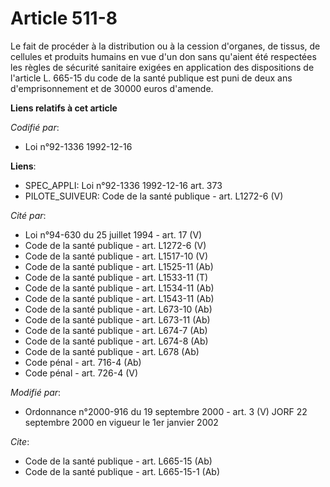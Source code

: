 # Article 511-8

Le fait de procéder à la distribution ou à la cession d'organes, de tissus, de cellules et produits humains en vue d'un don
sans qu'aient été respectées les règles de sécurité sanitaire exigées en application des dispositions de l'article L. 665-15
du code de la santé publique est puni de deux ans d'emprisonnement et de 30000 euros d'amende.

**Liens relatifs à cet article**

_Codifié par_:

  - Loi n°92-1336 1992-12-16

**Liens**:

  - SPEC_APPLI: Loi n°92-1336 1992-12-16 art. 373
  - PILOTE_SUIVEUR: Code de la santé publique - art. L1272-6 (V)

_Cité par_:

  - Loi n°94-630 du 25 juillet 1994 - art. 17 (V)
  - Code de la santé publique - art. L1272-6 (V)
  - Code de la santé publique - art. L1517-10 (V)
  - Code de la santé publique - art. L1525-11 (Ab)
  - Code de la santé publique - art. L1533-11 (T)
  - Code de la santé publique - art. L1534-11 (Ab)
  - Code de la santé publique - art. L1543-11 (Ab)
  - Code de la santé publique - art. L673-10 (Ab)
  - Code de la santé publique - art. L673-11 (Ab)
  - Code de la santé publique - art. L674-7 (Ab)
  - Code de la santé publique - art. L674-8 (Ab)
  - Code de la santé publique - art. L678 (Ab)
  - Code pénal - art. 716-4 (Ab)
  - Code pénal - art. 726-4 (V)

_Modifié par_:

  - Ordonnance n°2000-916 du 19 septembre 2000 - art. 3 (V) JORF 22 septembre 2000 en vigueur le 1er janvier 2002

_Cite_:

  - Code de la santé publique - art. L665-15 (Ab)
  - Code de la santé publique - art. L665-15-1 (Ab)
